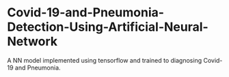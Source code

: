 # Covid-19-and-Pneumonia-Detection-Using-Artificial-Neural-Network
A NN model implemented using tensorflow and trained to diagnosing Covid-19 and Pneumonia.
